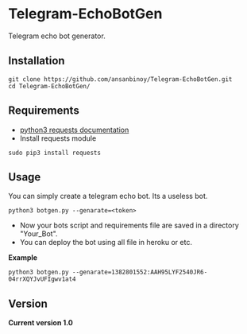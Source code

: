 # Telegram-EchoBotGen

Telegram echo bot generator.

## Installation

```
git clone https://github.com/ansanbinoy/Telegram-EchoBotGen.git
cd Telegram-EchoBotGen/
```

## Requirements

* [python3 requests documentation](https://2.python-requests.org/projects/3/)
* Install requests module
```
sudo pip3 install requests
```

## Usage

You can simply create a telegram echo bot.
Its a useless bot.
```
python3 botgen.py --genarate=<token>
```
* Now your bots script and requirements file are saved in a directory "Your_Bot".
* You can deploy the bot using all file in heroku or etc.

**Example**
```
python3 botgen.py --genarate=1382801552:AAH95LYF2540JR6-04rrXQYJvUFIgwv1at4
```

## Version
**Current version 1.0**
